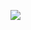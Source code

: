 <img src="https://github-readme-stats.vercel.app/api/top-langs/?username=dpung1&layout=compact"><br><br>
